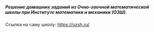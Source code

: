 ##### Решение домашних заданий из **Очно**-**заочной** математической **школы** при Институте математики и механики (ОЗШ).

Ссылка на саму школу: https://ozsh.ru/
